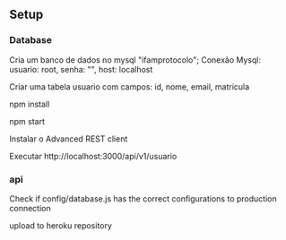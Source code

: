 ## Setup

### Database
Cria um banco de dados no mysql "ifamprotocolo";
Conexão Mysql: usuario: root, senha: "", host: localhost

Criar uma tabela usuario com campos: id, nome, email, matricula

npm install

npm start

Instalar o Advanced REST client

Executar http://localhost:3000/api/v1/usuario


### api
Check if config/database.js has the correct configurations to production connection

upload to heroku repository
